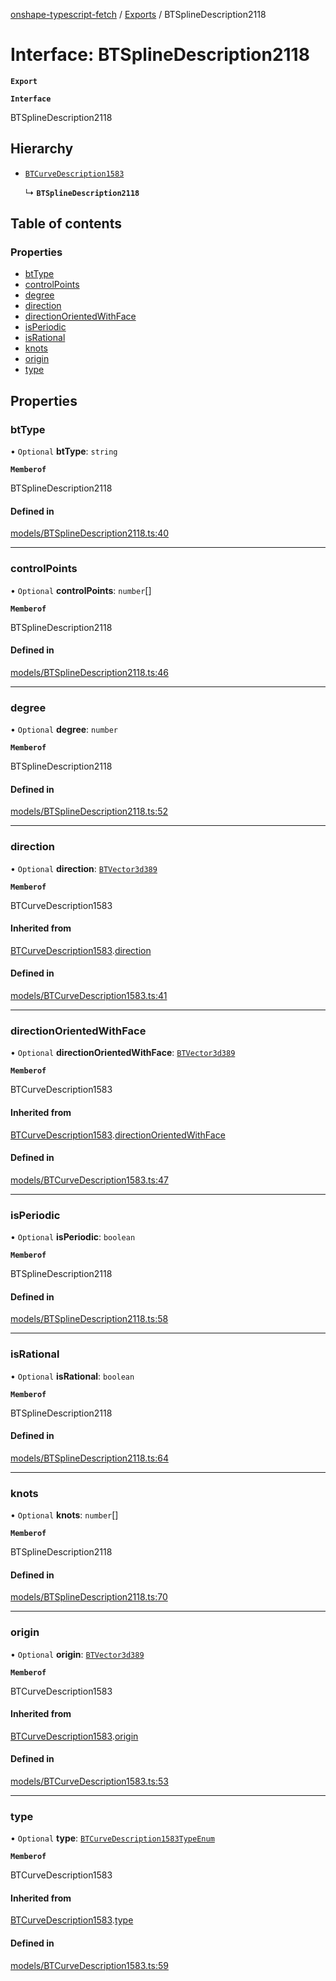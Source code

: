 [onshape-typescript-fetch](../README.md) / [Exports](../modules.md) / BTSplineDescription2118

# Interface: BTSplineDescription2118

**`Export`**

**`Interface`**

BTSplineDescription2118

## Hierarchy

- [`BTCurveDescription1583`](BTCurveDescription1583.md)

  ↳ **`BTSplineDescription2118`**

## Table of contents

### Properties

- [btType](BTSplineDescription2118.md#bttype)
- [controlPoints](BTSplineDescription2118.md#controlpoints)
- [degree](BTSplineDescription2118.md#degree)
- [direction](BTSplineDescription2118.md#direction)
- [directionOrientedWithFace](BTSplineDescription2118.md#directionorientedwithface)
- [isPeriodic](BTSplineDescription2118.md#isperiodic)
- [isRational](BTSplineDescription2118.md#isrational)
- [knots](BTSplineDescription2118.md#knots)
- [origin](BTSplineDescription2118.md#origin)
- [type](BTSplineDescription2118.md#type)

## Properties

### btType

• `Optional` **btType**: `string`

**`Memberof`**

BTSplineDescription2118

#### Defined in

[models/BTSplineDescription2118.ts:40](https://github.com/toebes/onshape-typescript-fetch/blob/3e11ae1/models/BTSplineDescription2118.ts#L40)

___

### controlPoints

• `Optional` **controlPoints**: `number`[]

**`Memberof`**

BTSplineDescription2118

#### Defined in

[models/BTSplineDescription2118.ts:46](https://github.com/toebes/onshape-typescript-fetch/blob/3e11ae1/models/BTSplineDescription2118.ts#L46)

___

### degree

• `Optional` **degree**: `number`

**`Memberof`**

BTSplineDescription2118

#### Defined in

[models/BTSplineDescription2118.ts:52](https://github.com/toebes/onshape-typescript-fetch/blob/3e11ae1/models/BTSplineDescription2118.ts#L52)

___

### direction

• `Optional` **direction**: [`BTVector3d389`](BTVector3d389.md)

**`Memberof`**

BTCurveDescription1583

#### Inherited from

[BTCurveDescription1583](BTCurveDescription1583.md).[direction](BTCurveDescription1583.md#direction)

#### Defined in

[models/BTCurveDescription1583.ts:41](https://github.com/toebes/onshape-typescript-fetch/blob/3e11ae1/models/BTCurveDescription1583.ts#L41)

___

### directionOrientedWithFace

• `Optional` **directionOrientedWithFace**: [`BTVector3d389`](BTVector3d389.md)

**`Memberof`**

BTCurveDescription1583

#### Inherited from

[BTCurveDescription1583](BTCurveDescription1583.md).[directionOrientedWithFace](BTCurveDescription1583.md#directionorientedwithface)

#### Defined in

[models/BTCurveDescription1583.ts:47](https://github.com/toebes/onshape-typescript-fetch/blob/3e11ae1/models/BTCurveDescription1583.ts#L47)

___

### isPeriodic

• `Optional` **isPeriodic**: `boolean`

**`Memberof`**

BTSplineDescription2118

#### Defined in

[models/BTSplineDescription2118.ts:58](https://github.com/toebes/onshape-typescript-fetch/blob/3e11ae1/models/BTSplineDescription2118.ts#L58)

___

### isRational

• `Optional` **isRational**: `boolean`

**`Memberof`**

BTSplineDescription2118

#### Defined in

[models/BTSplineDescription2118.ts:64](https://github.com/toebes/onshape-typescript-fetch/blob/3e11ae1/models/BTSplineDescription2118.ts#L64)

___

### knots

• `Optional` **knots**: `number`[]

**`Memberof`**

BTSplineDescription2118

#### Defined in

[models/BTSplineDescription2118.ts:70](https://github.com/toebes/onshape-typescript-fetch/blob/3e11ae1/models/BTSplineDescription2118.ts#L70)

___

### origin

• `Optional` **origin**: [`BTVector3d389`](BTVector3d389.md)

**`Memberof`**

BTCurveDescription1583

#### Inherited from

[BTCurveDescription1583](BTCurveDescription1583.md).[origin](BTCurveDescription1583.md#origin)

#### Defined in

[models/BTCurveDescription1583.ts:53](https://github.com/toebes/onshape-typescript-fetch/blob/3e11ae1/models/BTCurveDescription1583.ts#L53)

___

### type

• `Optional` **type**: [`BTCurveDescription1583TypeEnum`](../modules.md#btcurvedescription1583typeenum-1)

**`Memberof`**

BTCurveDescription1583

#### Inherited from

[BTCurveDescription1583](BTCurveDescription1583.md).[type](BTCurveDescription1583.md#type)

#### Defined in

[models/BTCurveDescription1583.ts:59](https://github.com/toebes/onshape-typescript-fetch/blob/3e11ae1/models/BTCurveDescription1583.ts#L59)
